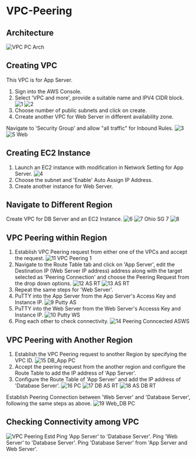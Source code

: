 # VPC-Peering
## Architecture
![VPC PC Arch](https://github.com/user-attachments/assets/b1daeada-2802-41f5-bcbf-9c6def9f20f5)

## Creating VPC
This VPC is for App Server.
1. Sign into the AWS Console.
2. Select 'VPC and more', provide a suitable name and IPV4 CIDR block.
![1](https://github.com/user-attachments/assets/9aac937e-28f6-4823-9233-f3bda848d509)
![2](https://github.com/user-attachments/assets/ca0e6ce7-1e39-4796-82c4-0e872a64a761)
3. Choose number of public subnets and click on create.
4. Crreate another VPC for Web Server in different availability zone.

 Navigate to 'Security Group' and allow "all traffic" for Inbound Rules.
![3](https://github.com/user-attachments/assets/5806c2c2-d678-465e-8c4d-12909f8c0ea7)
![5 Web](https://github.com/user-attachments/assets/ba37f019-fce7-4197-a723-8b67731a789e)

 ## Creating EC2 Instance
 1. Launch an EC2 instance with modification in Network Setting for App Server.
 ![4](https://github.com/user-attachments/assets/cc2f2f03-7225-4afd-8b94-0ac99fa85a12)
 2. Choose the subnet and 'Enable' Auto Assign IP Address.
 3. Create another instance for Web Server.
## Navigate to Different Region
Create VPC for DB Server and an EC2 Instance. 
![6](https://github.com/user-attachments/assets/9389bf41-2610-4c1f-8267-99809f74ee42)
![7 Ohio SG 7](https://github.com/user-attachments/assets/c72c07d7-667b-4f1c-b0bf-721e0b67528a)
![8](https://github.com/user-attachments/assets/8fc93d19-410b-41b5-88bd-54c37ffa295e)


## VPC Peering within Region
1. Establish VPC Peering request from either one of the VPCs and accept the request.
![11 VPC Peering 1](https://github.com/user-attachments/assets/64b18ee5-f08e-4f43-933c-fafc29e56735)
2. Navigate to the Route Table tab and click on 'App Server', edit the Destination IP (Web Server IP address) address along with the target selected as 'Peering Connection' and choose the Peering Request from the drop down options.
![12 AS RT](https://github.com/user-attachments/assets/36faa366-e431-4bbe-9a16-20d6cbb04c34)
![13 AS RT](https://github.com/user-attachments/assets/aa4d8adc-90af-487c-b60b-aad05ecf02e4)
3. Repeat the same steps for 'Web Server'.
4. PuTTY into the App Server from the App Server's Access Key and Instance IP.
![9 Putty AS](https://github.com/user-attachments/assets/2af9d136-0f01-433c-8f2d-6ab140145a9d)
5. PuTTY into the Web Server from the Web Server's Accesss Key and Instance IP.
![10 Putty WS](https://github.com/user-attachments/assets/c5998879-dcb4-499c-afa4-77ef26eacc88)
6. Ping each other to check connectivity.
![14 Peering Conncected ASWS](https://github.com/user-attachments/assets/dcc8919c-abbc-4f11-8981-da7f219472c7)

## VPC Peering with Another Region
1. Establish the VPC Peering request to another Region by specifying the VPC ID.
![15 DB_App PC](https://github.com/user-attachments/assets/e6d04f60-224d-4336-9d71-3d7946f3d142)
2. Accept the peering request from the another region and configure the Route Table to add the IP address of 'App Server'.
3. Configure the Route Table of 'App Server' and add the IP address of 'Database Server'.
![16 PC](https://github.com/user-attachments/assets/b697cedf-415e-4a6a-8845-bcc59acf0004)
![17 DB AS RT](https://github.com/user-attachments/assets/f4200e5e-7803-4044-a83c-550009927615)
![18 AS DB RT](https://github.com/user-attachments/assets/cedcfa49-b666-4a61-9532-6e89035ba0f6)


Establish Peering Connection between 'Web Server' and 'Database Server', following the same steps as above.
![19 Web_DB PC](https://github.com/user-attachments/assets/b51871a9-fa18-4277-ab2b-c314422c8b5c)

## Checking Connectivity among VPC
![VPC Peering Estd](https://github.com/user-attachments/assets/fcdc7584-738d-4ba6-bfe7-acba3b79a73c)
Ping 'App Server' to 'Database Server'.
Ping 'Web Server' to 'Database Server'.
Ping 'Database Server' from 'App Server and Web Server'.
